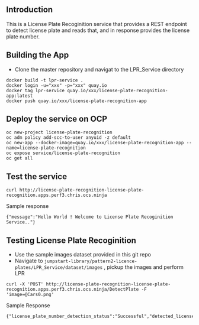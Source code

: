 ## Introduction

This is a License Plate Recoginition service that provides a REST endpoint to detect license plate and reads that, and in response provides the license plate number.

## Building the App

- Clone the master repository and navigat to the LPR_Service directory

```
docker build -t lpr-service .
docker login -u="xxx" -p="xxx" quay.io
docker tag lpr-service quay.io/xxx/license-plate-recognition-app:latest
docker push quay.io/xxx/license-plate-recognition-app
```
## Deploy the service on OCP

```
oc new-project license-plate-recognition
oc adm policy add-scc-to-user anyuid -z default
oc new-app --docker-image=quay.io/xxx/license-plate-recognition-app --name=license-plate-recognition
oc expose service/license-plate-recognition
oc get all
```
## Test the service

```
curl http://license-plate-recognition-license-plate-recognition.apps.perf3.chris.ocs.ninja
```
Sample response
```
{"message":"Hello World ! Welcome to License Plate Recoginition Service.."}
```

## Testing License Plate Recoginition

- Use the sample images dataset provided in this git repo
- Navigate to ``jumpstart-library/pattern2-licence-plates/LPR_Service/dataset/images`` , pickup the images and perform LPR
  
```
curl -X 'POST' http://license-plate-recognition-license-plate-recognition.apps.perf3.chris.ocs.ninja/DetectPlate -F 'image=@Cars0.png'
```
Sample Response
```
{"license_plate_number_detection_status":"Successful","detected_license_plate_number":"LCA2555"}
```

## 